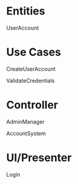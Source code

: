 # Entities

UserAccount

# Use Cases

CreateUserAccount

ValidateCredentials

# Controller

AdminManager

AccountSystem

# UI/Presenter

Login